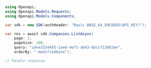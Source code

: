 <!-- Start SDK Example Usage [usage] -->
```csharp
using Openapi;
using Openapi.Models.Requests;
using Openapi.Models.Components;

var sdk = new SDK(authHeader: "Basic BASE_64_ENCODED(API_KEY)");

var res = await sdk.Companies.ListAsync(
    page: 1,
    pageSize: 100,
    query: "id=e3334455-1aed-4e71-ab43-6bccf12092ee",
    orderBy: "-modifiedDate");

// handle response
```
<!-- End SDK Example Usage [usage] -->